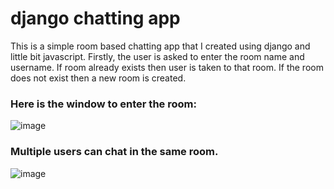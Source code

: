 # django chatting app

This is a simple room based chatting app that I created using django and little bit javascript.
Firstly, the user is asked to enter the room name and username. If room already exists then user is taken to that room.
If the room does not exist then a new room is created.

### Here is the window to enter the room:
![image](https://user-images.githubusercontent.com/97116496/156177253-898947d1-bb04-425e-93a4-20a1259ccefe.png)

### Multiple users can chat in the same room. 
![image](https://user-images.githubusercontent.com/97116496/156177724-3748dd6b-7ec5-494d-834e-3b85d3422c95.png)


